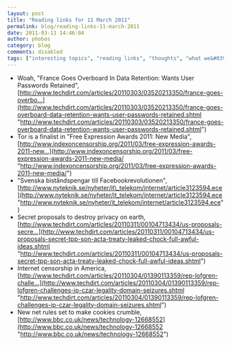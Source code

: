 ```yaml
---
layout: post
title: "Reading links for 11 March 2011"
permalink: blog/reading-links-11-march-2011
date: 2011-03-11 14:46:04
author: phobos
category: blog
comments: disabled
tags: ["interesting topics", "reading links", "thoughts", "what we&#039;re reading"]
---
```


-   Woah, "France Goes Overboard In Data Retention: Wants User Passwords Retained", [http://www.techdirt.com/articles/20110303/03520213350/france-goes-overbo...](http://www.techdirt.com/articles/20110303/03520213350/france-goes-overboard-data-retention-wants-user-passwords-retained.shtml "http://www.techdirt.com/articles/20110303/03520213350/france-goes-overboard-data-retention-wants-user-passwords-retained.shtml")
-   Tor is a finalist in "Free Expression Awards 2011: New Media", [http://www.indexoncensorship.org/2011/03/free-expression-awards-2011-new...](http://www.indexoncensorship.org/2011/03/free-expression-awards-2011-new-media/ "http://www.indexoncensorship.org/2011/03/free-expression-awards-2011-new-media/")
-   "Svenska biståndspengar till Facebookrevolutionen", [http://www.nyteknik.se/nyheter/it\_telekom/internet/article3123594.ece](http://www.nyteknik.se/nyheter/it_telekom/internet/article3123594.ece "http://www.nyteknik.se/nyheter/it_telekom/internet/article3123594.ece")
-   Secret proposals to destroy privacy on earth, [http://www.techdirt.com/articles/20110311/00104713434/us-proposals-secre...](http://www.techdirt.com/articles/20110311/00104713434/us-proposals-secret-tpp-son-acta-treaty-leaked-chock-full-awful-ideas.shtml "http://www.techdirt.com/articles/20110311/00104713434/us-proposals-secret-tpp-son-acta-treaty-leaked-chock-full-awful-ideas.shtml")
-   Internet censorship in America, [http://www.techdirt.com/articles/20110304/01390113359/rep-lofgren-challe...](http://www.techdirt.com/articles/20110304/01390113359/rep-lofgren-challenges-ip-czar-legality-domain-seizures.shtml "http://www.techdirt.com/articles/20110304/01390113359/rep-lofgren-challenges-ip-czar-legality-domain-seizures.shtml")
-   New net rules set to make cookies crumble, [http://www.bbc.co.uk/news/technology-12668552](http://www.bbc.co.uk/news/technology-12668552 "http://www.bbc.co.uk/news/technology-12668552")


